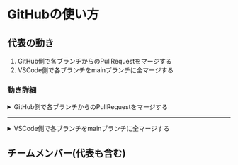 # GitHubの使い方
## 代表の動き
  1. GitHub側で各ブランチからのPullRequestをマージする
  2. VSCode側で各ブランチをmainブランチに全マージする

### 動き詳細
<details><summary>GitHub側で各ブランチからのPullRequestをマージする</summary>
  <ol>
    <li>代表のGitHubにPullRequestが飛んでくるので、内容が問題なかったらGitHub上でマージする</li>
  </ol>
</details>

---

<details><summary>VSCode側で各ブランチをmainブランチに全マージする</summary>
  <ol>
    <li>VSCodeのソース管理(Ctrl+Shift+G)のタブを見る</li>
    <li>mainを選択し、HEAD(Origin)がついてない各ブランチをそれぞれマージする</li>
    <li>全マージしたmainブランチをPushする</li>
  </ol>
</details>

## チームメンバー(代表も含む)

